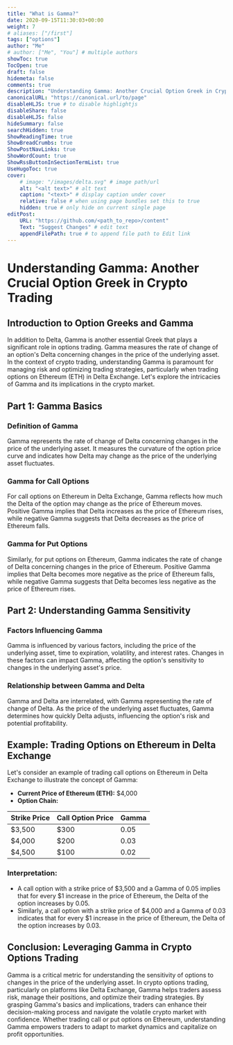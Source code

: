 ```yaml
---
title: "What is Gamma?"
date: 2020-09-15T11:30:03+00:00
weight: 7
# aliases: ["/first"]
tags: ["options"]
author: "Me"
# author: ["Me", "You"] # multiple authors
showToc: true
TocOpen: true
draft: false
hidemeta: false
comments: true
description: "Understanding Gamma: Another Crucial Option Greek in Crypto Trading"
canonicalURL: "https://canonical.url/to/page"
disableHLJS: true # to disable highlightjs
disableShare: false
disableHLJS: false
hideSummary: false
searchHidden: true
ShowReadingTime: true
ShowBreadCrumbs: true
ShowPostNavLinks: true
ShowWordCount: true
ShowRssButtonInSectionTermList: true
UseHugoToc: true
cover:
    # image: "/images/delta.svg" # image path/url
    alt: "<alt text>" # alt text
    caption: "<text>" # display caption under cover
    relative: false # when using page bundles set this to true
    hidden: true # only hide on current single page
editPost:
    URL: "https://github.com/<path_to_repo>/content"
    Text: "Suggest Changes" # edit text
    appendFilePath: true # to append file path to Edit link
---
```


# Understanding Gamma: Another Crucial Option Greek in Crypto Trading

## Introduction to Option Greeks and Gamma

In addition to Delta, Gamma is another essential Greek that plays a significant role in options trading. Gamma measures the rate of change of an option's Delta concerning changes in the price of the underlying asset. In the context of crypto trading, understanding Gamma is paramount for managing risk and optimizing trading strategies, particularly when trading options on Ethereum (ETH) in Delta Exchange. Let's explore the intricacies of Gamma and its implications in the crypto market.

## Part 1: Gamma Basics

### Definition of Gamma

Gamma represents the rate of change of Delta concerning changes in the price of the underlying asset. It measures the curvature of the option price curve and indicates how Delta may change as the price of the underlying asset fluctuates.

### Gamma for Call Options

For call options on Ethereum in Delta Exchange, Gamma reflects how much the Delta of the option may change as the price of Ethereum moves. Positive Gamma implies that Delta increases as the price of Ethereum rises, while negative Gamma suggests that Delta decreases as the price of Ethereum falls.

### Gamma for Put Options

Similarly, for put options on Ethereum, Gamma indicates the rate of change of Delta concerning changes in the price of Ethereum. Positive Gamma implies that Delta becomes more negative as the price of Ethereum falls, while negative Gamma suggests that Delta becomes less negative as the price of Ethereum rises.

## Part 2: Understanding Gamma Sensitivity

### Factors Influencing Gamma

Gamma is influenced by various factors, including the price of the underlying asset, time to expiration, volatility, and interest rates. Changes in these factors can impact Gamma, affecting the option's sensitivity to changes in the underlying asset's price.

### Relationship between Gamma and Delta

Gamma and Delta are interrelated, with Gamma representing the rate of change of Delta. As the price of the underlying asset fluctuates, Gamma determines how quickly Delta adjusts, influencing the option's risk and potential profitability.

## Example: Trading Options on Ethereum in Delta Exchange

Let's consider an example of trading call options on Ethereum in Delta Exchange to illustrate the concept of Gamma:

- **Current Price of Ethereum (ETH):** $4,000
- **Option Chain:**

| Strike Price | Call Option Price | Gamma |
|--------------|-------------------|-------|
| $3,500       | $300              | 0.05  |
| $4,000       | $200              | 0.03  |
| $4,500       | $100              | 0.02  |

### Interpretation:

- A call option with a strike price of $3,500 and a Gamma of 0.05 implies that for every $1 increase in the price of Ethereum, the Delta of the option increases by 0.05.
- Similarly, a call option with a strike price of $4,000 and a Gamma of 0.03 indicates that for every $1 increase in the price of Ethereum, the Delta of the option increases by 0.03.

## Conclusion: Leveraging Gamma in Crypto Options Trading

Gamma is a critical metric for understanding the sensitivity of options to changes in the price of the underlying asset. In crypto options trading, particularly on platforms like Delta Exchange, Gamma helps traders assess risk, manage their positions, and optimize their trading strategies. By grasping Gamma's basics and implications, traders can enhance their decision-making process and navigate the volatile crypto market with confidence. Whether trading call or put options on Ethereum, understanding Gamma empowers traders to adapt to market dynamics and capitalize on profit opportunities.
